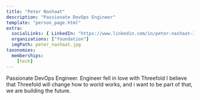 ```yaml
---
title: "Peter Nashaat"
description: "Passionate DevOps Engineer"
template: "person_page.html"
extra:
  socialLinks: { LinkedIn: "https://www.linkedin.com/in/peter-nashaat-33966831/"}
  organizations: ["foundation"]
  imgPath: peter_nashaat.jpg
taxonomies:
  memberships:
    [tech]
---
```


Passionate DevOps Engineer. Engineer fell in love with Threefold I believe that Threefold will change how to world works, and i want to be part of that, we are building the future.